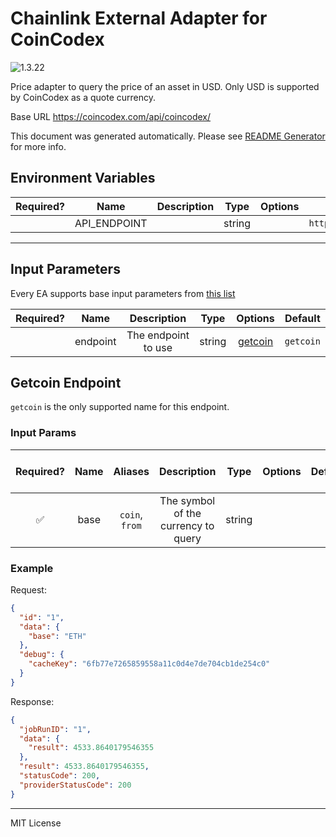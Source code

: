 # Chainlink External Adapter for CoinCodex

![1.3.22](https://img.shields.io/github/package-json/v/smartcontractkit/external-adapters-js?filename=packages/sources/coincodex/package.json)

Price adapter to query the price of an asset in USD. Only USD is supported by CoinCodex as a quote currency.

Base URL https://coincodex.com/api/coincodex/

This document was generated automatically. Please see [README Generator](../../scripts#readme-generator) for more info.

## Environment Variables

| Required? |     Name     | Description |  Type  | Options |                Default                 |
| :-------: | :----------: | :---------: | :----: | :-----: | :------------------------------------: |
|           | API_ENDPOINT |             | string |         | `https://coincodex.com/api/coincodex/` |

---

## Input Parameters

Every EA supports base input parameters from [this list](../../core/bootstrap#base-input-parameters)

| Required? |   Name   |     Description     |  Type  |           Options            |  Default  |
| :-------: | :------: | :-----------------: | :----: | :--------------------------: | :-------: |
|           | endpoint | The endpoint to use | string | [getcoin](#getcoin-endpoint) | `getcoin` |

## Getcoin Endpoint

`getcoin` is the only supported name for this endpoint.

### Input Params

| Required? | Name |    Aliases     |             Description             |  Type  | Options | Default | Depends On | Not Valid With |
| :-------: | :--: | :------------: | :---------------------------------: | :----: | :-----: | :-----: | :--------: | :------------: |
|    ✅     | base | `coin`, `from` | The symbol of the currency to query | string |         |         |            |                |

### Example

Request:

```json
{
  "id": "1",
  "data": {
    "base": "ETH"
  },
  "debug": {
    "cacheKey": "6fb77e7265859558a11c0d4e7de704cb1de254c0"
  }
}
```

Response:

```json
{
  "jobRunID": "1",
  "data": {
    "result": 4533.8640179546355
  },
  "result": 4533.8640179546355,
  "statusCode": 200,
  "providerStatusCode": 200
}
```

---

MIT License
